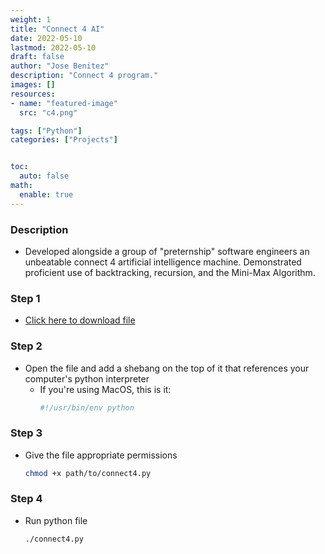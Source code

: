 ```yaml
---
weight: 1
title: "Connect 4 AI"
date: 2022-05-10
lastmod: 2022-05-10
draft: false
author: "Jose Benitez"
description: "Connect 4 program."
images: []
resources:
- name: "featured-image"
  src: "c4.png"

tags: ["Python"]
categories: ["Projects"]


toc:
  auto: false
math:
  enable: true
---
```


### Description
- Developed alongside a group of "preternship" software engineers an unbeatable connect 4 artificial intelligence machine. Demonstrated proficient use of backtracking, recursion, and the Mini-Max Algorithm. 

### Step 1
  - [Click here to download file](https://minhaskamal.github.io/DownGit/#/home?url=https://github.com/jbenite2/Connect4/blob/master/connect4.py)

### Step 2
  -  Open the file and add a shebang on the top of it that references your computer's python interpreter
     - If you're using MacOS, this is it:
       ```python
       #!/usr/bin/env python
       ```

### Step 3
  - Give the file appropriate permissions

      ```bash
      chmod +x path/to/connect4.py
      ```

### Step 4
  - Run python file

      ```bash
      ./connect4.py
      ```